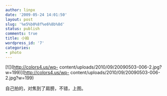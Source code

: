```yaml
---
author: linpx
date: '2009-05-24 14:01:50'
layout: post
slug: '%e5%b0%8f%e6%8b%8d'
status: publish
comments: true
title: 小拍
wordpress_id: '7'
categories:
- photo
---
```


[![](http://colors4.us/wp-
content/uploads/2010/09/20090503-006-2.jpg?w=199)](http://colors4.us/wp-
content/uploads/2010/09/20090503-006-2.jpg?w=199)


自己拍的，对焦到了肩膀，不错，上图。


